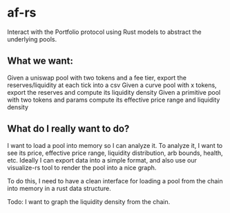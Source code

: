 # af-rs

Interact with the Portfolio protocol using Rust models to abstract the underlying pools.


## What we want:
Given a uniswap pool with two tokens and a fee tier, export the reserves/liquidity at each tick into a csv
Given a curve pool with x tokens, export the reserves and compute its liquidity density
Given a primitive pool with two tokens and params compute its effective price range and liquidity density

## What do I really want to do?
I want to load a pool into memory so I can analyze it. To analyze it, I want to see its price, effective price range, liquidity distribution, arb bounds, health, etc. Ideally I can export data into a simple format, and also use our visualize-rs tool to render the pool into a nice graph.

To do this, I need to have a clean interface for loading a pool from the chain into memory in a rust data structure.


Todo: I want to graph the liquidity density from the chain.